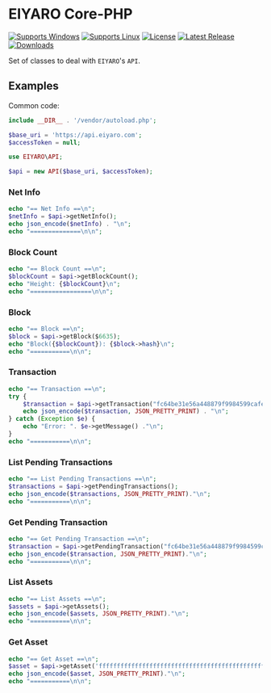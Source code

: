 # EIYARO Core-PHP

[![Supports Windows](https://img.shields.io/badge/support-Windows-blue?logo=Windows)](https://github.com/EIYARO-Project/core-php/releases/latest)
[![Supports Linux](https://img.shields.io/badge/support-Linux-yellow?logo=Linux)](https://github.com/EIYARO-Project/core-php/releases/latest)
[![License](https://img.shields.io/github/license/EIYARO-Project/core)](https://github.com/EIYARO-Project/core-php/blob/master/LICENSE)
[![Latest Release](https://img.shields.io/github/v/release/EIYARO-Project/core?label=latest%20release)](https://github.com/EIYARO-Project/core-php/releases/latest)
[![Downloads](https://img.shields.io/github/downloads/EIYARO-Project/core-php/total)](https://github.com/EIYARO-Project/core-php/releases)

Set of classes to deal with `EIYARO`'s `API`.

## Examples

Common code:
```php
include __DIR__ . '/vendor/autoload.php';

$base_uri = 'https://api.eiyaro.com';
$accessToken = null;

use EIYARO\API;

$api = new API($base_uri, $accessToken);
```

### Net Info

```php
echo "== Net Info ==\n";
$netInfo = $api->getNetInfo();
echo json_encode($netInfo) . "\n";
echo "==============\n\n";
```

### Block Count
```php
echo "== Block Count ==\n";
$blockCount = $api->getBlockCount();
echo "Height: {$blockCount}\n";
echo "=================\n\n";
```

### Block
```php
echo "== Block ==\n";
$block = $api->getBlock($6635);
echo "Block({$blockCount}): {$block->hash}\n";
echo "===========\n\n";
```

### Transaction
```php
echo "== Transaction ==\n";
try {
    $transaction = $api->getTransaction("fc64be31e56a448879f9984599cafead466ec5b1a985c6ce8e6d45685c55b7d1");
    echo json_encode($transaction, JSON_PRETTY_PRINT) . "\n";
} catch (Exception $e) {
    echo "Error: ". $e->getMessage() ."\n";
}
echo "===========\n\n";
```

### List Pending Transactions
```php
echo "== List Pending Transactions ==\n";
$transactions = $api->getPendingTransactions();
echo json_encode($transactions, JSON_PRETTY_PRINT)."\n";
echo "===========\n\n";
```

### Get Pending Transaction
```php
echo "== Get Pending Transaction ==\n";
$transaction = $api->getPendingTransaction("fc64be31e56a448879f9984599cafead466ec5b1a985c6ce8e6d45685c55b7d1");
echo json_encode($transaction, JSON_PRETTY_PRINT)."\n";
echo "===========\n\n";
```

### List Assets
```php
echo "== List Assets ==\n";
$assets = $api->getAssets();
echo json_encode($assets, JSON_PRETTY_PRINT)."\n";
echo "===========\n\n";
```

### Get Asset
```php
echo "== Get Asset ==\n";
$asset = $api->getAsset('ffffffffffffffffffffffffffffffffffffffffffffffffffffffffffffffff');
echo json_encode($asset, JSON_PRETTY_PRINT)."\n";
echo "===========\n\n";
```